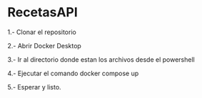 # RecetasAPI

1.- Clonar el repositorio

2.- Abrir Docker Desktop

3.- Ir al directorio donde estan los archivos desde el powershell

4.- Ejecutar el comando docker compose up

5.- Esperar y listo.
